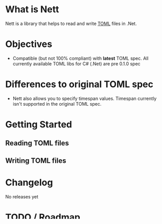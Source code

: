 # What is Nett
Nett is a library that helps to read and write [TOML](https://github.com/toml-lang/toml) files in .Net.

# Objectives
+ Compatible (but not 100% compliant) with **latest** TOML spec. All currently available TOML libs for C# (.Net) are pre 0.1.0 spec

# Differences to original TOML spec
* Nett also allows you to specify timespan values. Timespan currently isn't supported in the original
TOML spec.

# Getting Started
## Reading TOML files

## Writing TOML files

# Changelog
No releases yet

# TODO / Roadmap
+ Better comment handling
+ Value Validation when reading/writing TOML objects/files
+ Better error message in many cases
    +  `@a = [""C:\dir1""]`. Very weird error message because tokenizer fails, so parser hasn't chance to produce better message.

# Noted TestCases
+ Error message when the fraction part of a float is missing
